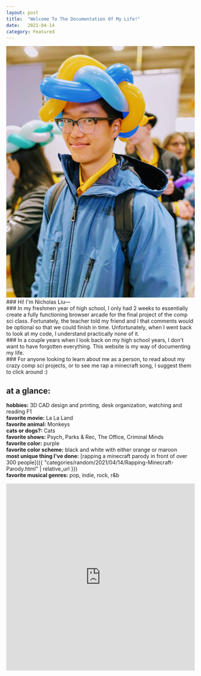 ```yaml
---
layout: post
title:  "Welcome To The Documentation Of My Life!"
date:   2021-04-14
category: Featured
---
```

<img src="/images/portrait.png" alt="the picture of myself that I use for everything">
### Hi! I'm Nicholas Liu—
<br>
### In my freshmen year of high school, I only had 2 weeks to essentially create a fully functioning browser arcade for the final project of the comp sci class. Fortunately, the teacher told my friend and I that comments would be optional so that we could finish in time. Unfortunately, when I went back to look at my code, I understand practically none of it.
<br>
<!-- ### In order to avoid such a mishap with my own life memories, I decided to document as much of the relevant parts of my life as possible on this website. During this pandemic, I've frequently had existential crises on what I've ever done in life. This should help me remember. -->
### In a couple years when I look back on my high school years, I don't want to have forgotten everything. This website is my way of documenting my life.
<br>
### For anyone looking to learn about me as a person, to read about my crazy comp sci projects, or to see me rap a minecraft song, I suggest them to click around :)
<br>

<!-- [^1]: [Game Arcade](https://www.example.com)
[^2]: [nick singing]({{ "categories/random/2021/04/14/Rapping-Minecraft-Parody.html" | relative_url }}) -->

## at a glance:

**hobbies:** 3D CAD design and printing, desk organization, watching and reading F1
<br>
**favorite movie:** La La Land
<br>
**favorite animal:** Monkeys
<br>
**cats or dogs?:** Cats
<br>
**favorite shows:** Psych, Parks & Rec, The Office, Criminal Minds
<br>
**favorite color:** purple
<br>
**favorite color scheme:** black and white with either orange or maroon
<br>
**most unique thing I've done:** [rapping a minecraft parody in front of over 300 people]({{ "categories/random/2021/04/14/Rapping-Minecraft-Parody.html" | relative_url }})
<br>
**favorite musical genres:** pop, indie, rock, r&b
<!-- <a href="https://open.spotify.com/user/r7jfuobp4es6h2ils9fequm22?si=e64eb06e18244a71">link to my spotify</a> -->
<iframe src="https://open.spotify.com/embed/playlist/02CJmXYTfNjJpBdrGGAJIm" width="100%" height="500px" frameborder="0" allowtransparency="true" allow="encrypted-media"></iframe>
<br>
